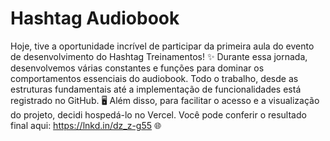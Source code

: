 # Hashtag Audiobook
Hoje, tive a oportunidade incrível de participar da primeira aula do evento de desenvolvimento do Hashtag Treinamentos! ✨ 
Durante essa jornada, desenvolvemos várias constantes e funções para dominar os comportamentos essenciais do audiobook. 
Todo o trabalho, desde as estruturas fundamentais até a implementação de funcionalidades está registrado no GitHub. 🖥️
Além disso, para facilitar o acesso e a visualização do projeto, decidi hospedá-lo no Vercel. Você pode conferir o resultado final aqui: https://lnkd.in/dz_z-g55 🌐
